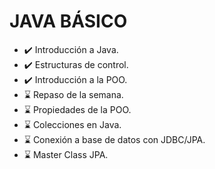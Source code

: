 # JAVA BÁSICO
- ✔️ Introducción a Java.
- ✔️ Estructuras de control.
- ✔️ Introducción a la POO.
- ⌛ Repaso de la semana.
- ⌛ Propiedades de la POO.
- ⌛ Colecciones en Java.
- ⌛ Conexión a base de datos con JDBC/JPA.
- ⌛ Master Class JPA.
